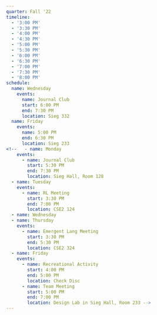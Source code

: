 ```yaml
---
quarter: Fall '22
timeline:
  - '3:00 PM'
  - '3:30 PM'
  - '4:00 PM'
  - '4:30 PM'
  - '5:00 PM'
  - '5:30 PM'
  - '6:00 PM'
  - '6:30 PM'
  - '7:00 PM'
  - '7:30 PM'
  - '8:00 PM'
schedule:
  name: Wednesday
    events:
      name: Journal Club
      start: 6:00 PM
      end: 7:30 PM
      location: Sieg 332
  name: Friday
    events:
      name: 5:00 PM
      end: 6:30 PM
      location: Sieg 233
<!--   - name: Monday
    events:
      - name: Journal Club
        start: 5:30 PM
        end: 7:30 PM
        location: Sieg Hall, Room 128
  - name: Tuesday
    events:
      - name: RL Meeting
        start: 3:30 PM
        end: 7:00 PM
        location: CSE2 124
  - name: Wednesday
  - name: Thursday
    events:
      - name: Emergent Lang Meeting
        start: 3:30 PM
        end: 5:30 PM
        location: CSE2 324
  - name: Friday
    events:
      - name: Recreational Activity
        start: 4:00 PM
        end: 5:00 PM
        location: Check Disc
      - name: Team Meeting
        start: 5:00 PM
        end: 7:00 PM
        location: Design Lab in Sieg Hall, Room 233 -->
---
```

